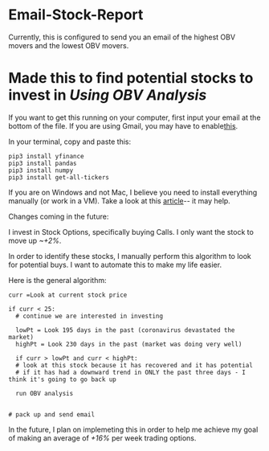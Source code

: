 # Email-Stock-Report

Currently, this is configured to send you an email of the highest OBV movers and the lowest OBV movers. 

# Made this to find potential stocks to invest in *Using OBV Analysis*

If you want to get this running on your computer, first input your email at the bottom of the file. If you are using Gmail, you may have to enable[this](https://myaccount.google.com/lesssecureapps?pli=1).

In your terminal, copy and paste this:

```out
pip3 install yfinance
pip3 install pandas
pip3 install numpy
pip3 install get-all-tickers
```

If you are on Windows and not Mac, I believe you need to install everything manually (or work in a VM). Take a look at this [article](https://medium.com/automated-trading/a-guide-to-automating-your-stock-analysis-with-python-4b6929e54201)-- it may help. 



Changes coming in the future:

I invest in Stock Options, specifically buying Calls. I only want the stock to move up *~+2%*.

In order to identify these stocks, I manually perform this algorithm to look for potential buys. I want to automate this to make my life easier. 

Here is the general algorithm:

```out
curr =Look at current stock price

if curr < 25: 
  # continue we are interested in investing
  
  lowPt = Look 195 days in the past (coronavirus devastated the market)
  highPt = Look 230 days in the past (market was doing very well)

  if curr > lowPt and curr < highPt:
  # look at this stock because it has recovered and it has potential
  # if it has had a downward trend in ONLY the past three days - I think it's going to go back up

  run OBV analysis


# pack up and send email
```

In the future, I plan on implemeting this in order to help me achieve my goal of making an average of *+16%* per week trading options. 
